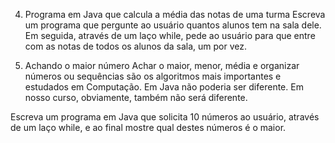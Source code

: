 4. Programa em Java que calcula a média das notas de uma turma
Escreva um programa que pergunte ao usuário quantos alunos tem na sala dele.
Em seguida, através de um laço while, pede ao usuário para que entre com as notas de todos os alunos da sala, um por vez.

5. Achando o maior número
Achar o maior, menor, média e organizar números ou sequências são os algoritmos mais importantes e estudados em Computação. Em Java não poderia ser diferente.
Em nosso curso, obviamente, também não será diferente.

Escreva um programa em Java que solicita 10 números ao usuário, através de um laço while, e ao final
mostre qual destes números é o maior.